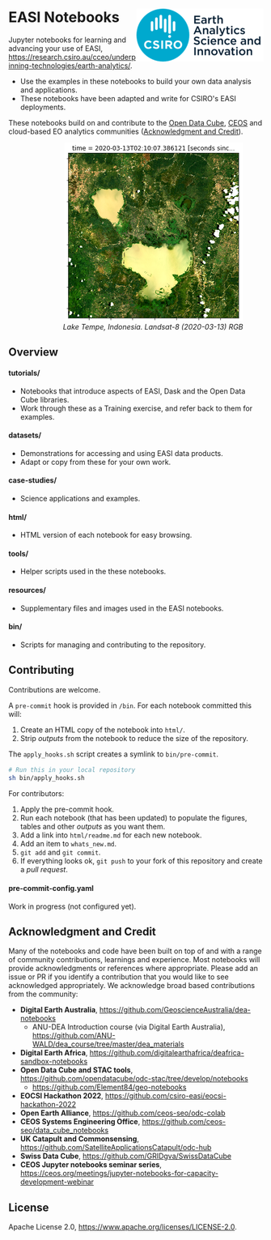# EASI Notebooks <img align="right" src="resources/csiro_easi_logo.png">

Jupyter notebooks for learning and advancing your use of EASI, https://research.csiro.au/cceo/underpinning-technologies/earth-analytics/.

- Use the examples in these notebooks to build your own data analysis and applications.
- These notebooks have been adapted and write for CSIRO's EASI deployments.

These notebooks build on and contribute to the [Open Data Cube](https://github.com/opendatacube), [CEOS](https://ceos.org) and cloud-based EO analytics communities ([Acknowledgment and Credit](#Acknowledgment-and-Credit)).

<figure align="right">
    <img src="resources/lake-tempe-landsat-rgb.png">
    <figcaption><i>Lake Tempe, Indonesia. Landsat-8 (2020-03-13) RGB</i></figcaption>
</figure>

## Overview

#### tutorials/

- Notebooks that introduce aspects of EASI, Dask and the Open Data Cube libraries.
- Work through these as a Training exercise, and refer back to them for examples.

#### datasets/
- Demonstrations for accessing and using EASI data products.
- Adapt or copy from these for your own work.

#### case-studies/
- Science applications and examples.

#### html/
- HTML version of each notebook for easy browsing.

#### tools/
- Helper scripts used in the these notebooks.

#### resources/

- Supplementary files and images used in the EASI notebooks.

#### bin/

- Scripts for managing and contributing to the repository.

## Contributing

Contributions are welcome.

A `pre-commit` hook is provided in `/bin`. For each notebook committed this will:

1. Create an HTML copy of the notebook into `html/`.
1. Strip *outputs* from the notebook to reduce the size of the repository.

The `apply_hooks.sh` script creates a symlink to `bin/pre-commit`.

```bash
# Run this in your local repository
sh bin/apply_hooks.sh
```

For contributors:

1. Apply the pre-commit hook.
1. Run each notebook (that has been updated) to populate the figures, tables and other *outputs* as you want them.
1. Add a link into `html/readme.md` for each new notebook.
1. Add an item to `whats_new.md`.
1. `git add` and `git commit`.
1. If everything looks ok, `git push` to your fork of this repository and create a *pull request*.

#### pre-commit-config.yaml

Work in progress (not configured yet).

## Acknowledgment and Credit

Many of the notebooks and code have been built on top of and with a range of community contributions, learnings and experience. Most notebooks will provide acknowledgments or references where appropriate. Please add an issue or PR if you identify a contribution that you would like to see acknowledged appropriately. We acknowledge broad based contributions from the community:

- **Digital Earth Australia**, https://github.com/GeoscienceAustralia/dea-notebooks
  - ANU-DEA Introduction course (via Digital Earth Australia), https://github.com/ANU-WALD/dea_course/tree/master/dea_materials
- **Digital Earth Africa**, https://github.com/digitalearthafrica/deafrica-sandbox-notebooks
- **Open Data Cube and STAC tools**, https://github.com/opendatacube/odc-stac/tree/develop/notebooks
   - https://github.com/Element84/geo-notebooks
- **EOCSI Hackathon 2022**, https://github.com/csiro-easi/eocsi-hackathon-2022
- **Open Earth Alliance**, https://github.com/ceos-seo/odc-colab
- **CEOS Systems Engineering Office**, https://github.com/ceos-seo/data_cube_notebooks
- **UK Catapult and Commonsensing**, https://github.com/SatelliteApplicationsCatapult/odc-hub
- **Swiss Data Cube**, https://github.com/GRIDgva/SwissDataCube
- **CEOS Jupyter notebooks seminar series**, https://ceos.org/meetings/jupyter-notebooks-for-capacity-development-webinar

## License

Apache License 2.0, <https://www.apache.org/licenses/LICENSE-2.0>.
